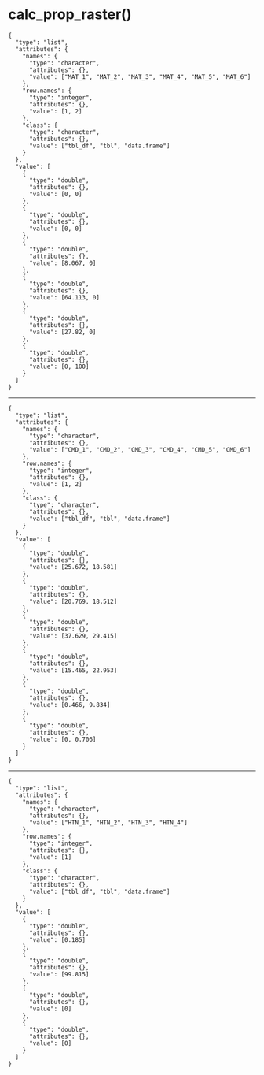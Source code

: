 # calc_prop_raster()

    {
      "type": "list",
      "attributes": {
        "names": {
          "type": "character",
          "attributes": {},
          "value": ["MAT_1", "MAT_2", "MAT_3", "MAT_4", "MAT_5", "MAT_6"]
        },
        "row.names": {
          "type": "integer",
          "attributes": {},
          "value": [1, 2]
        },
        "class": {
          "type": "character",
          "attributes": {},
          "value": ["tbl_df", "tbl", "data.frame"]
        }
      },
      "value": [
        {
          "type": "double",
          "attributes": {},
          "value": [0, 0]
        },
        {
          "type": "double",
          "attributes": {},
          "value": [0, 0]
        },
        {
          "type": "double",
          "attributes": {},
          "value": [8.067, 0]
        },
        {
          "type": "double",
          "attributes": {},
          "value": [64.113, 0]
        },
        {
          "type": "double",
          "attributes": {},
          "value": [27.82, 0]
        },
        {
          "type": "double",
          "attributes": {},
          "value": [0, 100]
        }
      ]
    }

---

    {
      "type": "list",
      "attributes": {
        "names": {
          "type": "character",
          "attributes": {},
          "value": ["CMD_1", "CMD_2", "CMD_3", "CMD_4", "CMD_5", "CMD_6"]
        },
        "row.names": {
          "type": "integer",
          "attributes": {},
          "value": [1, 2]
        },
        "class": {
          "type": "character",
          "attributes": {},
          "value": ["tbl_df", "tbl", "data.frame"]
        }
      },
      "value": [
        {
          "type": "double",
          "attributes": {},
          "value": [25.672, 18.581]
        },
        {
          "type": "double",
          "attributes": {},
          "value": [20.769, 18.512]
        },
        {
          "type": "double",
          "attributes": {},
          "value": [37.629, 29.415]
        },
        {
          "type": "double",
          "attributes": {},
          "value": [15.465, 22.953]
        },
        {
          "type": "double",
          "attributes": {},
          "value": [0.466, 9.834]
        },
        {
          "type": "double",
          "attributes": {},
          "value": [0, 0.706]
        }
      ]
    }

---

    {
      "type": "list",
      "attributes": {
        "names": {
          "type": "character",
          "attributes": {},
          "value": ["HTN_1", "HTN_2", "HTN_3", "HTN_4"]
        },
        "row.names": {
          "type": "integer",
          "attributes": {},
          "value": [1]
        },
        "class": {
          "type": "character",
          "attributes": {},
          "value": ["tbl_df", "tbl", "data.frame"]
        }
      },
      "value": [
        {
          "type": "double",
          "attributes": {},
          "value": [0.185]
        },
        {
          "type": "double",
          "attributes": {},
          "value": [99.815]
        },
        {
          "type": "double",
          "attributes": {},
          "value": [0]
        },
        {
          "type": "double",
          "attributes": {},
          "value": [0]
        }
      ]
    }

